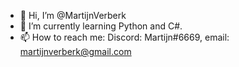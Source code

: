 - 👋 Hi, I’m @MartijnVerberk
- 🌱 I’m currently learning Python and C#.
- 📫 How to reach me: Discord: Martijn#6669, email: martijnverberk@gmail.com

<!---
HappyGuyM/HappyGuyM is a ✨ special ✨ repository because its `README.md` (this file) appears on your GitHub profile.
You can click the Preview link to take a look at your changes.
--->
